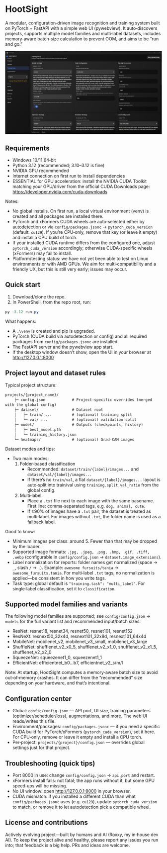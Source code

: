 # HootSight

A modular, configuration‑driven image recognition and training system built on PyTorch + FastAPI with a simple web UI (pywebview). It auto‑discovers projects, supports multiple model families and multi‑label datasets, includes memory‑aware batch‑size calculation to prevent OOM, and aims to be “run and go.”

![App Screenshot](https://raw.githubusercontent.com/Tanathy/HootSight/refs/heads/main/docs/imgs/app.png)


## Requirements

- Windows 10/11 64‑bit
- Python 3.12 (recommended; 3.10–3.12 is fine)
- NVIDIA GPU recommended
- Internet connection on first run to install dependencies
- ESSENTIAL for GPU acceleration: install the NVIDIA CUDA Toolkit matching your GPU/driver from the official CUDA Downloads page:
	https://developer.nvidia.com/cuda-downloads

Notes:
- No global installs. On first run, a local virtual environment (venv) is created and all packages are installed there.
- PyTorch and xFormers CUDA wheels are auto‑selected either by autodetection or via `config/packages.jsonc` → `pytorch_cuda_version` (default: `cu129`). If you’re CPU‑only, remove that key (or leave it empty) and install a CPU build of torch.
- If your installed CUDA runtime differs from the configured one, adjust `pytorch_cuda_version` accordingly; otherwise CUDA‑specific wheels (xFormers) may fail to install.
- Platform/testing status: we have not yet been able to test on Linux environments or with AMD GPUs. We aim for multi‑compatibility and a friendly UX, but this is still very early; issues may occur.


## Quick start

1) Download/clone the repo.
2) In PowerShell, from the repo root, run:

```powershell
py -3.12 run.py
```

What happens:
- A `.\venv` is created and pip is upgraded.
- PyTorch (CUDA build via autodetection or config) and all required packages from `config/packages.jsonc` are installed.
- The FastAPI server and the pywebview app start.
- If the desktop window doesn’t show, open the UI in your browser at http://127.0.0.1:8000


## Project layout and dataset rules

Typical project structure:

```
projects/{project_name}/
	├─ config.json            # Project‑specific overrides (merged with the global config)
	├─ dataset/               # Dataset root
	│   ├─ train/ ...         # (optional) training split
	│   └─ val/ ...           # (optional) validation split
	├─ model/                 # Outputs (checkpoints, history)
	│   ├─ best_model.pth
	│   └─ training_history.json
	└─ heatmaps/              # (optional) Grad‑CAM images
```

Dataset modes and tips:
- Two main modes:
	1) Folder‑based classification
		 - Recommended: `dataset/train/{label}/images...` and `dataset/val/{label}/images...`
		 - If there’s no `train/val`, a flat `dataset/{label}/images...` layout is auto‑split into train/val using `training.split.val_ratio` from the global config.
	2) Multi‑label
		 - Place a `.txt` file next to each image with the same basename. First line: comma‑separated tags, e.g. `dog, animal, cute`.
		 - If ≥90% of images have a `.txt` pair, the dataset is treated as multi‑label. For images without `.txt`, the folder name is used as a fallback label.

Good to know:
- Minimum images per class: around 5. Fewer than that may be dropped by the loader.
- Supported image formats: `.jpg, .jpeg, .png, .bmp, .gif, .tiff, .webp` (configurable in `config/config.json` → `dataset.image_extensions`).
- Label normalization for reports: folder names get normalized (space → `_`, slash `/` → `.`). Example: `awesome fursuits/tania` → `awesome_fursuits.tania`. For multi‑label `.txt` tags, no normalization is applied—be consistent in how you write tags.
- Task type: global default is `"training.task": "multi_label"`. For single‑label classification, set it to `classification`.


## Supported model families and variants

The following model families are supported; see `config/config.json` → `models` for the full variant list and recommended input/batch sizes:

- ResNet: resnet18, resnet34, resnet50, resnet101, resnet152
- ResNeXt: resnext50_32x4d, resnext101_32x8d, resnext101_64x4d
- MobileNet: mobilenet_v2, mobilenet_v3_small, mobilenet_v3_large
- ShuffleNet: shufflenet_v2_x0_5, shufflenet_v2_x1_0, shufflenet_v2_x1_5, shufflenet_v2_x2_0
- SqueezeNet: squeezenet1_0, squeezenet1_1
- EfficientNet: efficientnet_b0…b7, efficientnet_v2_s/m/l

Note: At startup, HootSight computes a memory‑aware batch size to avoid out‑of‑memory crashes. It can differ from the “recommended” size depending on your hardware, and that’s intentional.


## Configuration center

- Global: `config/config.json` — API port, UI size, training parameters (optimizer/scheduler/loss), augmentations, and more. The web UI reads/writes this file.
- Environment/packages: `config/packages.jsonc` — if you need a specific CUDA build for PyTorch/xFormers (`pytorch_cuda_version`), set it here. For CPU‑only, remove or leave it empty and install a CPU torch.
- Per‑project: `projects/{project}/config.json` — overrides global settings just for that project.


## Troubleshooting (quick tips)

- Port 8000 in use: change `config/config.json` → `api.port` and restart.
- xFormers install fails: not fatal; the app runs without it, but some GPU speed‑ups will be missing.
- No UI window: open http://127.0.0.1:8000 in your browser.
- CUDA mismatch: if you installed a different CUDA than what `config/packages.jsonc` uses (e.g. `cu129`), update `pytorch_cuda_version` to match, or remove it to let autodetection pick a compatible wheel.


## License and contributions

Actively evolving project—built by humans and AI (Roxxy, my in‑house dev AI). To keep the project alive and healthy, please report any issues you run into; that feedback is a big help. PRs and ideas are welcome.

